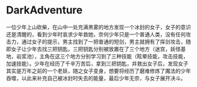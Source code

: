# DarkAdventure
一位少年上山砍柴，在山中一处充满黑雾的地方发现一个冰封的女子，女子的意识还是清醒的，看到少年时哀求少年救她，奈何少年只是一个普通人类，没有任何攻击力，通过女子的提示，男主找到了一把普通的短剑，男主就拥有了挥剑攻击，随即女子让少年去找三把钥匙，三把钥匙分别被放置在了三个地方（迷宫，妖怪基地，岩浆池），主角在这三个地方分别学习到了三种技能（眩晕技能，攻击技能，加速技能）。少年在经历了千辛万苦后，拿到三把钥匙，并救出女子后，发现女子其实是万年之前的一个老妖，随之女子变身，想要将经历了磨难修炼了魔法的少年吞噬，以此来补充自己被冰封时失去的能量，最后少年无奈，与女子展开决斗。
